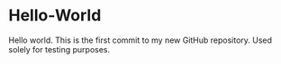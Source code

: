 # Hello-World
Hello world.
This is the first commit to my new GitHub repository. Used solely for testing purposes.
